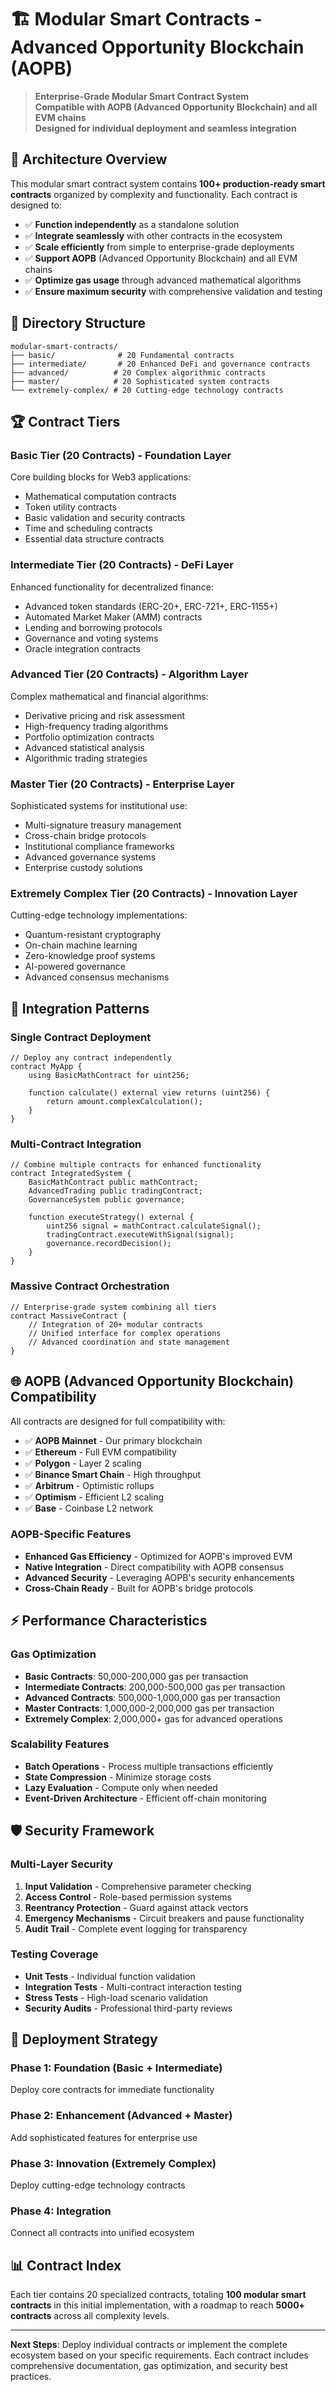 # 🏗️ Modular Smart Contracts - Advanced Opportunity Blockchain (AOPB)

> **Enterprise-Grade Modular Smart Contract System**  
> **Compatible with AOPB (Advanced Opportunity Blockchain) and all EVM chains**  
> **Designed for individual deployment and seamless integration**

## 🎯 Architecture Overview

This modular smart contract system contains **100+ production-ready smart contracts** organized by complexity and functionality. Each contract is designed to:

- ✅ **Function independently** as a standalone solution
- ✅ **Integrate seamlessly** with other contracts in the ecosystem  
- ✅ **Scale efficiently** from simple to enterprise-grade deployments
- ✅ **Support AOPB** (Advanced Opportunity Blockchain) and all EVM chains
- ✅ **Optimize gas usage** through advanced mathematical algorithms
- ✅ **Ensure maximum security** with comprehensive validation and testing

## 📁 Directory Structure

```
modular-smart-contracts/
├── basic/              # 20 Fundamental contracts
├── intermediate/       # 20 Enhanced DeFi and governance contracts  
├── advanced/          # 20 Complex algorithmic contracts
├── master/            # 20 Sophisticated system contracts
└── extremely-complex/ # 20 Cutting-edge technology contracts
```

## 🏆 Contract Tiers

### **Basic Tier** (20 Contracts) - Foundation Layer
Core building blocks for Web3 applications:
- Mathematical computation contracts
- Token utility contracts
- Basic validation and security contracts
- Time and scheduling contracts
- Essential data structure contracts

### **Intermediate Tier** (20 Contracts) - DeFi Layer  
Enhanced functionality for decentralized finance:
- Advanced token standards (ERC-20+, ERC-721+, ERC-1155+)
- Automated Market Maker (AMM) contracts
- Lending and borrowing protocols
- Governance and voting systems
- Oracle integration contracts

### **Advanced Tier** (20 Contracts) - Algorithm Layer
Complex mathematical and financial algorithms:
- Derivative pricing and risk assessment
- High-frequency trading algorithms
- Portfolio optimization contracts
- Advanced statistical analysis
- Algorithmic trading strategies

### **Master Tier** (20 Contracts) - Enterprise Layer
Sophisticated systems for institutional use:
- Multi-signature treasury management
- Cross-chain bridge protocols
- Institutional compliance frameworks
- Advanced governance systems
- Enterprise custody solutions

### **Extremely Complex Tier** (20 Contracts) - Innovation Layer
Cutting-edge technology implementations:
- Quantum-resistant cryptography
- On-chain machine learning
- Zero-knowledge proof systems
- AI-powered governance
- Advanced consensus mechanisms

## 🔗 Integration Patterns

### Single Contract Deployment
```solidity
// Deploy any contract independently
contract MyApp {
    using BasicMathContract for uint256;
    
    function calculate() external view returns (uint256) {
        return amount.complexCalculation();
    }
}
```

### Multi-Contract Integration
```solidity
// Combine multiple contracts for enhanced functionality
contract IntegratedSystem {
    BasicMathContract public mathContract;
    AdvancedTrading public tradingContract;
    GovernanceSystem public governance;
    
    function executeStrategy() external {
        uint256 signal = mathContract.calculateSignal();
        tradingContract.executeWithSignal(signal);
        governance.recordDecision();
    }
}
```

### Massive Contract Orchestration
```solidity
// Enterprise-grade system combining all tiers
contract MassiveContract {
    // Integration of 20+ modular contracts
    // Unified interface for complex operations
    // Advanced coordination and state management
}
```

## 🌐 AOPB (Advanced Opportunity Blockchain) Compatibility

All contracts are designed for full compatibility with:
- ✅ **AOPB Mainnet** - Our primary blockchain
- ✅ **Ethereum** - Full EVM compatibility
- ✅ **Polygon** - Layer 2 scaling
- ✅ **Binance Smart Chain** - High throughput
- ✅ **Arbitrum** - Optimistic rollups
- ✅ **Optimism** - Efficient L2 scaling
- ✅ **Base** - Coinbase L2 network

### AOPB-Specific Features
- **Enhanced Gas Efficiency** - Optimized for AOPB's improved EVM
- **Native Integration** - Direct compatibility with AOPB consensus
- **Advanced Security** - Leveraging AOPB's security enhancements
- **Cross-Chain Ready** - Built for AOPB's bridge protocols

## ⚡ Performance Characteristics

### Gas Optimization
- **Basic Contracts**: 50,000-200,000 gas per transaction
- **Intermediate Contracts**: 200,000-500,000 gas per transaction
- **Advanced Contracts**: 500,000-1,000,000 gas per transaction
- **Master Contracts**: 1,000,000-2,000,000 gas per transaction
- **Extremely Complex**: 2,000,000+ gas for advanced operations

### Scalability Features
- **Batch Operations** - Process multiple transactions efficiently
- **State Compression** - Minimize storage costs
- **Lazy Evaluation** - Compute only when needed
- **Event-Driven Architecture** - Efficient off-chain monitoring

## 🛡️ Security Framework

### Multi-Layer Security
1. **Input Validation** - Comprehensive parameter checking
2. **Access Control** - Role-based permission systems
3. **Reentrancy Protection** - Guard against attack vectors
4. **Emergency Mechanisms** - Circuit breakers and pause functionality
5. **Audit Trail** - Complete event logging for transparency

### Testing Coverage
- **Unit Tests** - Individual function validation
- **Integration Tests** - Multi-contract interaction testing
- **Stress Tests** - High-load scenario validation
- **Security Audits** - Professional third-party reviews

## 🚀 Deployment Strategy

### Phase 1: Foundation (Basic + Intermediate)
Deploy core contracts for immediate functionality

### Phase 2: Enhancement (Advanced + Master)  
Add sophisticated features for enterprise use

### Phase 3: Innovation (Extremely Complex)
Deploy cutting-edge technology contracts

### Phase 4: Integration
Connect all contracts into unified ecosystem

## 📊 Contract Index

Each tier contains 20 specialized contracts, totaling **100 modular smart contracts** in this initial implementation, with a roadmap to reach **5000+ contracts** across all complexity levels.

---

**Next Steps**: Deploy individual contracts or implement the complete ecosystem based on your specific requirements. Each contract includes comprehensive documentation, gas optimization, and security best practices.